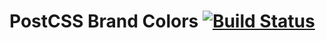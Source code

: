 # PostCSS Brand Colors [![Build Status](https://travis-ci.org/postcss/postcss-brand-colors.svg)](https://travis-ci.org/postcss/postcss-brand-colors)
